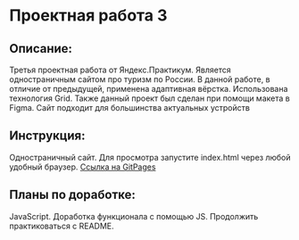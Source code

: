 # **Проектная работа 3**

## **Описание:**
Третья проектная работа от Яндекс.Практикум. Является одностраничным сайтом про туризм по России. В данной работе, в отличие от предыдущей, применена адаптивная вёрстка. Использована технология Grid. Также данный проект был сделан при помощи макета в Figma. Сайт подходит для большинства актуальных устройств

## **Инструкция:**
Одностраничный сайт. Для просмотра запустите index.html через любой удобный браузер.
[Ссылка на GitPages](https://nikogriffs.github.io/russian-travel/index)

## **Планы по доработке:**
JavaScript. Доработка функционала с помощью JS. Продолжить практиковаться с README.
